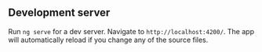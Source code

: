 
## Development server

Run `ng serve` for a dev server. Navigate to `http://localhost:4200/`. The app will automatically reload if you change any of the source files.